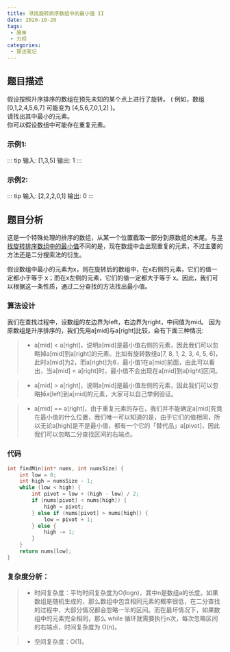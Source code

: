 ```yaml
---
title: 寻找旋转排序数组中的最小值 II
date: 2020-10-20
tags:
 - 简单
 - 力扣
categories:
 - 算法笔记
---
```



## 题目描述

假设按照升序排序的数组在预先未知的某个点上进行了旋转。
( 例如，数组 [0,1,2,4,5,6,7] 可能变为 [4,5,6,7,0,1,2] )。  
请找出其中最小的元素。  
你可以假设数组中可能存在重复元素。

### 示例1:
::: tip
输入: [1,3,5]
输出: 1
:::

### 示例2:
::: tip
输入: [2,2,2,0,1]
输出: 0
:::


## 题目分析
这是一个特殊处理的排序的数组，从某一个位置截取一部分到原数组的末尾。与[寻找旋转排序数组中的最小值](https://shinuyeim.github.io/shinuye-site/views/LeetCode/10-20-01153.html)不同的是，现在数组中会出现重复的元素，不过主要的方法还是二分搜索法的衍生。

假设数组中最小的元素为x，则在旋转后的数组中，在x右侧的元素，它们的值一定都小于等于 x；而在x左侧的元素，它们的值一定都大于等于 x。因此，我们可以根据这一条性质，通过二分查找的方法找出最小值。

### 算法设计
我们在查找过程中，设数组的左边界为left，右边界为right，中间值为mid。
因为原数组是升序排序的，我们先用a[mid]与a[right]比较，会有下面三种情况:
> + a[mid] < a[right]，说明a[mid]是最小值右侧的元素，因此我们可以忽略掉a[mid]到a[right]的元素。比如有旋转数组a[7, 8, 1, 2, 3, 4, 5, 6]，此时a[mid]为2，而a[right]为6，最小值1在a[mid]前面，由此可以看出，当a[mid] < a[right]时，最小值不会出现在a[mid]到a[right]区间。

> + a[mid] > a[right]，说明a[mid]是最小值左侧的元素，因此我们可以忽略掉a[left]到a[mid]的元素，大家可以自己举例验证。

> + a[mid] == a[right]，由于重复元素的存在，我们并不能确定a[mid]究竟在最小值的什么位置，我们唯一可以知道的是，由于它们的值相同，所以无论a[high]是不是最小值，都有一个它的「替代品」a[pivot]，因此我们可以忽略二分查找区间的右端点。


### 代码 
```C
int findMin(int* nums, int numsSize) {
    int low = 0;
    int high = numsSize - 1;
    while (low < high) {
        int pivot = low + (high - low) / 2;
        if (nums[pivot] < nums[high]) {
            high = pivot;
        } else if (nums[pivot] > nums[high]) {
            low = pivot + 1;
        } else {
            high -= 1;
        }
    }
    return nums[low];
}
```

### 复杂度分析：
> + 时间复杂度：平均时间复杂度为O(logn)，其中n是数组a的长度。如果数组是随机生成的，那么数组中包含相同元素的概率很低，在二分查找的过程中，大部分情况都会忽略一半的区间。而在最坏情况下，如果数组中的元素完全相同，那么 while 循环就需要执行n次，每次忽略区间的右端点，时间复杂度为 O(n)。

> + 空间复杂度：O(1)。
